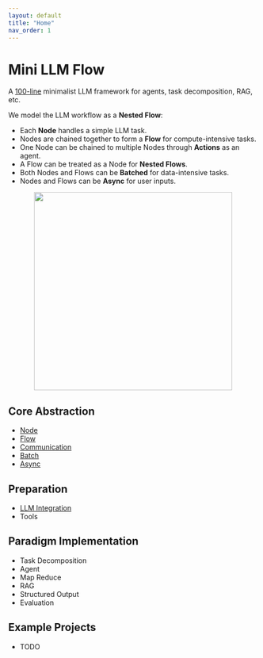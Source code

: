 ```yaml
---
layout: default
title: "Home"
nav_order: 1
---
```


# Mini LLM Flow

A [100-line](https://github.com/zachary62/miniLLMFlow/blob/main/minillmflow/__init__.py) minimalist LLM framework for agents, task decomposition, RAG, etc.

We model the LLM workflow as a **Nested Flow**:
- Each **Node** handles a simple LLM task.
- Nodes are chained together to form a **Flow** for compute-intensive tasks.
- One Node can be chained to multiple Nodes through **Actions** as an agent.
- A Flow can be treated as a Node for **Nested Flows**.
- Both Nodes and Flows can be **Batched** for data-intensive tasks.
- Nodes and Flows can be **Async** for user inputs.

<div align="center">
  <img src="https://github.com/zachary62/miniLLMFlow/blob/main/assets/minillmflow.jpg?raw=true" width="400"/>
</div>

## Core Abstraction

- [Node](./node.md)
- [Flow](./flow.md)
- [Communication](./communication.md)
- [Batch](./batch.md)
- [Async](./async.md)

## Preparation

- [LLM Integration](./llm.md)
- Tools

## Paradigm Implementation

- Task Decomposition
- Agent
- Map Reduce
- RAG
- Structured Output
- Evaluation

## Example Projects

- TODO
